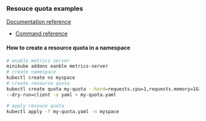 ### Resouce quota examples

[Documentation reference](https://kubernetes.io/docs/tasks/administer-cluster/manage-resources/quota-memory-cpu-namespace/)

* [Command reference](https://kubernetes.io/docs/reference/generated/kubectl/kubectl-commands#-em-quota-em-) 

#### How to create a resource quota in a namespace
```bash
# enable metrics server
minikube addons eanble metrics-server
# create namespace
kubectl create ns myspace
# create resource quota
kubectl create quota my-quota --hard=requests.cpu=1,requests.memory=1Gi,limits.cpu=2,limits.memory=2Gi --namespace myspace \
--dry-run=client -o yaml > my-quota.yaml

# apply resouce quota
kubectl apply -f my-quota.yaml -n myspace
```
